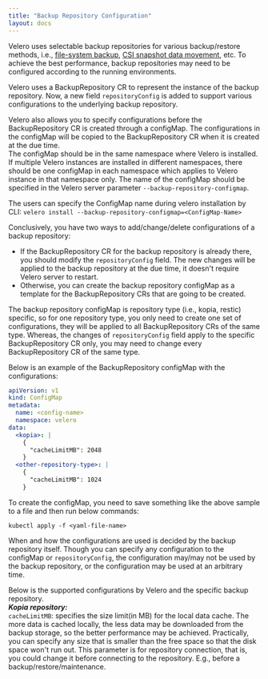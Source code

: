 ```yaml
---
title: "Backup Repository Configuration"
layout: docs
---
```


Velero uses selectable backup repositories for various backup/restore methods, i.e., [file-system backup][1], [CSI snapshot data movement][2], etc. To achieve the best performance, backup repositories may need to be configured according to the running environments.  

Velero uses a BackupRepository CR to represent the instance of the backup repository. Now, a new field `repositoryConfig` is added to support various configurations to the underlying backup repository.  

Velero also allows you to specify configurations before the BackupRepository CR is created through a configMap. The configurations in the configMap will be copied to the BackupRepository CR when it is created at the due time.  
The configMap should be in the same namespace where Velero is installed. If multiple Velero instances are installed in different namespaces, there should be one configMap in each namespace which applies to Velero instance in that namespace only. The name of the configMap should be specified in the Velero server parameter `--backup-repository-configmap`.  


The users can specify the ConfigMap name during velero installation by CLI:
`velero install --backup-repository-configmap=<ConfigMap-Name>`

Conclusively, you have two ways to add/change/delete configurations of a backup repository:  
- If the BackupRepository CR for the backup repository is already there, you should modify the `repositoryConfig` field. The new changes will be applied to the backup repository at the due time, it doesn't require Velero server to restart.   
- Otherwise, you can create the backup repository configMap as a template for the BackupRepository CRs that are going to be created.  

The backup repository configMap is repository type (i.e., kopia, restic) specific, so for one repository type, you only need to create one set of configurations, they will be applied to all BackupRepository CRs of the same type. Whereas, the changes of `repositoryConfig` field apply to the specific BackupRepository CR only, you may need to change every BackupRepository CR of the same type.  

Below is an example of the BackupRepository configMap with the configurations:  
```yaml
apiVersion: v1
kind: ConfigMap
metadata:
  name: <config-name>
  namespace: velero
data:
  <kopia>: |
    {
      "cacheLimitMB": 2048    
    }
  <other-repository-type>: |
    {
      "cacheLimitMB": 1024   
    } 
```

To create the configMap, you need to save something like the above sample to a file and then run below commands:  
```shell
kubectl apply -f <yaml-file-name>
```

When and how the configurations are used is decided by the backup repository itself. Though you can specify any configuration to the configMap or `repositoryConfig`, the configuration may/may not be used by the backup repository, or the configuration may be used at an arbitrary time.  

Below is the supported configurations by Velero and the specific backup repository.  
***Kopia repository:***  
`cacheLimitMB`: specifies the size limit(in MB) for the local data cache. The more data is cached locally, the less data may be downloaded from the backup storage, so the better performance may be achieved. Practically, you can specify any size that is smaller than the free space so that the disk space won't run out. This parameter is for repository connection, that is, you could change it before connecting to the repository. E.g., before a backup/restore/maintenance.  


[1]: file-system-backup.md
[2]: csi-snapshot-data-movement.md